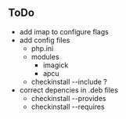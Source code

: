 ## ToDo

- add imap to configure flags
- add config files
  - php.ini
  - modules
    - imagick
    - apcu
  - checkinstall --include ?
- correct depencies in .deb files
  - checkinstall --provides
  - checkinstall --requires

